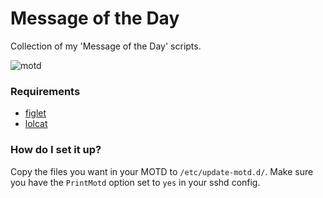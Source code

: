 # Message of the Day

Collection of my 'Message of the Day' scripts.

![motd](motd.png)


### Requirements

  * [figlet](http://www.figlet.org/)
  * [lolcat](https://github.com/busyloop/lolcat)


### How do I set it up?

Copy the files you want in your MOTD to `/etc/update-motd.d/`. Make sure you have the `PrintMotd`
option set to `yes` in your sshd config.
